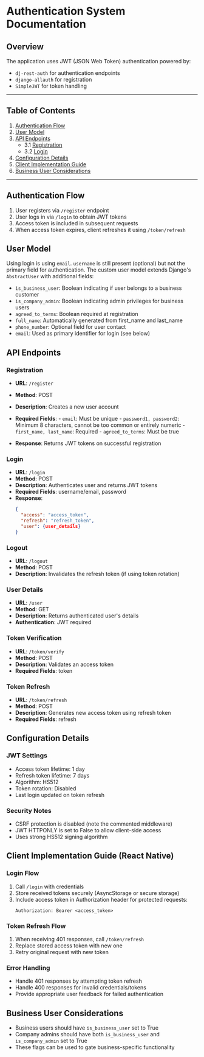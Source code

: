 # Authentication System Documentation

## Overview
The application uses JWT (JSON Web Token) authentication powered by:
- `dj-rest-auth` for authentication endpoints
- `django-allauth` for registration
- `SimpleJWT` for token handling

---

## Table of Contents  
1. [Authentication Flow](#authentication-flow)  
2. [User Model](#user-model)  
3. [API Endpoints](#api-endpoints)  
   - 3.1 [Registration](#registration)  
   - 3.2 [Login](#login)  
4. [Configuration Details](#configuration-details)  
5. [Client Implementation Guide](#client-implementation-guide-react-native)  
6. [Business User Considerations](#business-user-considerations)  

---

## Authentication Flow
1. User registers via `/register` endpoint
2. User logs in via `/login` to obtain JWT tokens
3. Access token is included in subsequent requests
4. When access token expires, client refreshes it using `/token/refresh`

## User Model

Using login is using `email`. `username` is still present (optional) but not the primary field for authentication.
The custom user model extends Django's `AbstractUser` with additional fields:
- `is_business_user`: Boolean indicating if user belongs to a business customer
- `is_company_admin`: Boolean indicating admin privileges for business users
- `agreed_to_terms`: Boolean required at registration
- `full_name`: Automatically generated from first_name and last_name
- `phone_number`: Optional field for user contact
- `email`: Used as primary identifier for login (see below)

## API Endpoints

### Registration
- **URL**: `/register`
- **Method**: POST
- **Description**: Creates a new user account
- **Required Fields**:
      - `email`: Must be unique
      - `password1, password2`: Minimum 8 characters, cannot be too common or entirely numeric
      - `first_name, last_name`: Required
      - `agreed_to_terms`: Must be true

- **Response**: Returns JWT tokens on successful registration

### Login
- **URL**: `/login`
- **Method**: POST
- **Description**: Authenticates user and returns JWT tokens
- **Required Fields**: username/email, password
- **Response**: 
  ```json
  {
    "access": "access_token",
    "refresh": "refresh_token",
    "user": {user_details}
  }
  ```

### Logout
- **URL**: `/logout`
- **Method**: POST
- **Description**: Invalidates the refresh token (if using token rotation)

### User Details
- **URL**: `/user`
- **Method**: GET
- **Description**: Returns authenticated user's details
- **Authentication**: JWT required

### Token Verification
- **URL**: `/token/verify`
- **Method**: POST
- **Description**: Validates an access token
- **Required Fields**: token

### Token Refresh
- **URL**: `/token/refresh`
- **Method**: POST
- **Description**: Generates new access token using refresh token
- **Required Fields**: refresh

## Configuration Details

### JWT Settings
- Access token lifetime: 1 day
- Refresh token lifetime: 7 days
- Algorithm: HS512
- Token rotation: Disabled
- Last login updated on token refresh

### Security Notes
- CSRF protection is disabled (note the commented middleware)
- JWT HTTPONLY is set to False to allow client-side access
- Uses strong HS512 signing algorithm

## Client Implementation Guide (React Native)

### Login Flow
1. Call `/login` with credentials
2. Store received tokens securely (AsyncStorage or secure storage)
3. Include access token in Authorization header for protected requests:
   ```
   Authorization: Bearer <access_token>
   ```

### Token Refresh Flow
1. When receiving 401 responses, call `/token/refresh`
2. Replace stored access token with new one
3. Retry original request with new token

### Error Handling
- Handle 401 responses by attempting token refresh
- Handle 400 responses for invalid credentials/tokens
- Provide appropriate user feedback for failed authentication

## Business User Considerations
- Business users should have `is_business_user` set to True
- Company admins should have both `is_business_user` and `is_company_admin` set to True
- These flags can be used to gate business-specific functionality
